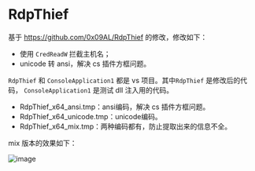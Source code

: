 # RdpThief

基于 https://github.com/0x09AL/RdpThief 的修改，修改如下：



* 使用 `CredReadW` 拦截主机名；
* unicode 转 ansi，解决 cs 插件方框问题。



`RdpThief` 和 `ConsoleApplication1` 都是 vs 项目。其中`RdpThief` 是修改后的代码， `ConsoleApplication1` 是测试 dll 注入用的代码。



* RdpThief_x64_ansi.tmp：ansi编码，解决 cs 插件方框问题。
* RdpThief_x64_unicode.tmp：unicode编码。
* RdpThief_x64_mix.tmp：两种编码都有，防止提取出来的信息不全。

mix 版本的效果如下：

![image](https://user-images.githubusercontent.com/26518808/147683953-c4df1fa2-80e6-4c3c-be47-86b2092881bc.png)
